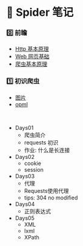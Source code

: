 # :pushpin: Spider 笔记

### :zero: 前瞻
- [Http 基本原理][splide@1]
- [Web 网页基础][splide@2]
- [爬虫基本原理][splide@3]

### :one: 初识爬虫

- [图片][spidler@1.1]
- [opml][spidler@1.2]

<br/>

- Days01
  - 爬虫简介
  - requests 初识
  - 作业: 什么是长连接
- Days02
  - cookie
  - session
- Days03
  - 代理
  - Requests使用代理
  - tips: 304 no modified
- Days04
  - 正则表达式
- Days05
  - XML
  - lxml
  - XPath


[splide@1]:./Http%E5%9F%BA%E6%9C%AC%E5%8E%9F%E7%90%86.md
[splide@2]:./Web网页基础.md
[splide@3]:./爬虫的基本原理.md

[spidler@1.1]:./spider.png
[spidler@1.2]:./Spider.opml

